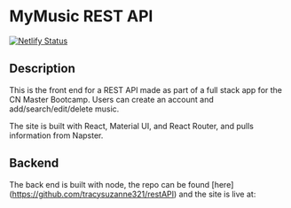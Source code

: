 # MyMusic REST API

[![Netlify Status](https://api.netlify.com/api/v1/badges/80b3c89d-9a9f-45c8-9147-edcc42d81137/deploy-status)](https://app.netlify.com/sites/mymusic-uk/deploys)

## Description

This is the front end for a REST API made as part of a full stack app for the CN Master Bootcamp. Users can create an account and add/search/edit/delete music.

The site is built with React, Material UI, and React Router, and pulls information from Napster.

## Backend 

The back end is built with node, the repo can be found [here] (https://github.com/tracysuzanne321/restAPI) and the site is live at:


